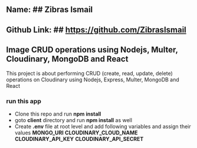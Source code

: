## Name: ## Zibras Ismail
## Github Link: ## https://github.com/ZibrasIsmail



## Image CRUD operations using Nodejs, Multer, Cloudinary, MongoDB and React

This project is about performing CRUD (create, read, update, delete) operations on Cloudinary using Nodejs, Express, Multer, MongoDB and React

### run this app

- Clone this repo and run **npm install**
- goto **client** directory and run **npm install** as well
- Create **.env** file at root level and add following variables and assign their values **MONGO_URI** **CLOUDINARY_CLOUD_NAME** **CLOUDINARY_API_KEY** **CLOUDINARY_API_SECRET**
